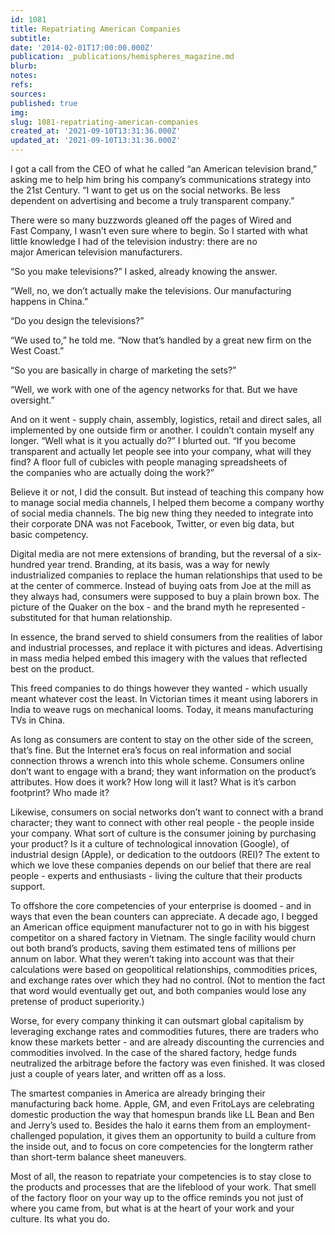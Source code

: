 ```yaml
---
id: 1081
title: Repatriating American Companies
subtitle: 
date: '2014-02-01T17:00:00.000Z'
publication: _publications/hemispheres_magazine.md
blurb: 
notes: 
refs: 
sources: 
published: true
img: 
slug: 1081-repatriating-american-companies
created_at: '2021-09-10T13:31:36.000Z'
updated_at: '2021-09-10T13:31:36.000Z'
---
```

I got a call from the CEO of what he called “an American television brand,” asking me to help him bring his company’s communications strategy into the 21st Century. “I want to get us on the social networks. Be less dependent on advertising and become a truly transparent company.” 

There were so many buzzwords gleaned off the pages of Wired and Fast Company, I wasn’t even sure where to begin. So I started with what little knowledge I had of the television industry: there are no major American television manufacturers. 

“So you make televisions?” I asked, already knowing the answer. 

“Well, no, we don’t actually make the televisions. Our manufacturing happens in China.”

“Do you design the televisions?” 

“We used to,” he told me. “Now that’s handled by a great new firm on the West Coast.” 

“So you are basically in charge of marketing the sets?”

“Well, we work with one of the agency networks for that. But we have oversight.” 

And on it went - supply chain, assembly, logistics, retail and direct sales, all implemented by one outside firm or another. I couldn’t contain myself any longer.
“Well what is it you actually do?” I blurted out. “If you become transparent and actually let people see into your company, what will they find? A floor full of cubicles with people managing spreadsheets of the companies who are actually doing the work?”

Believe it or not, I did the consult. But instead of teaching this company how to manage social media channels, I helped them become a company worthy of social media channels. The big new thing they needed to integrate into their corporate DNA was not Facebook, Twitter, or even big data, but basic competency. 

Digital media are not mere extensions of branding, but the reversal of a six-hundred year trend. Branding, at its basis, was a way for newly industrialized companies to replace the human relationships that used to be at the center of commerce. Instead of buying oats from Joe at the mill as they always had, consumers were supposed to buy a plain brown box. The picture of the Quaker on the box - and the brand myth he represented - substituted for that human relationship. 

In essence, the brand served to shield consumers from the realities of labor and industrial processes, and replace it with pictures and ideas. Advertising in mass media helped embed this imagery with the values that reflected best on the product. 

This freed companies to do things however they wanted - which usually meant whatever cost the least. In Victorian times it meant using laborers in India to weave rugs on mechanical looms. Today, it means manufacturing TVs in China. 

As long as consumers are content to stay on the other side of the screen, that’s fine. But the Internet era’s focus on real information and social connection throws a wrench into this whole scheme. Consumers online don’t want to engage with a brand; they want information on the product’s attributes. How does it work? How long will it last? What is it’s carbon footprint? Who made it? 

Likewise, consumers on social networks don’t want to connect with a brand character; they want to connect with other real people - the people inside your company. What sort of culture is the consumer joining by purchasing your product? Is it a culture of technological innovation (Google), of industrial design (Apple), or dedication to the outdoors (REI)? The extent to which we love these companies depends on our belief that there are real people - experts and enthusiasts - living the culture that their products support. 

To offshore the core competencies of your enterprise is doomed - and in ways that even the bean counters can appreciate. A decade ago, I begged an American office equipment manufacturer not to go in with his biggest competitor on a shared factory in Vietnam. The single facility would churn out both brand’s products, saving them estimated tens of millions per annum on labor. What they weren’t taking into account was that their calculations were based on geopolitical relationships, commodities prices, and exchange rates over which they had no control. (Not to mention the fact that word would eventually get out, and both companies would lose any pretense of product superiority.) 

Worse, for every company thinking it can outsmart global capitalism by leveraging exchange rates and commodities futures, there are traders who know these markets better - and are already discounting the currencies and commodities involved. In the case of the shared factory, hedge funds neutralized the arbitrage before the factory was even finished. It was closed just a couple of years later, and written off as a loss. 

The smartest companies in America are already bringing their manufacturing back home. Apple, GM, and even FritoLays are celebrating domestic production the way that homespun brands like LL Bean and Ben and Jerry’s used to. Besides the halo it earns them from an employment-challenged population, it gives them an opportunity to build a culture from the inside out, and to focus on core competencies for the longterm rather than short-term balance sheet maneuvers. 

Most of all, the reason to repatriate your competencies is to stay close to the products and processes that are the lifeblood of your work. That smell of the factory floor on your way up to the office reminds you not just of where you came from, but what is at the heart of your work and your culture. Its what you do. 


